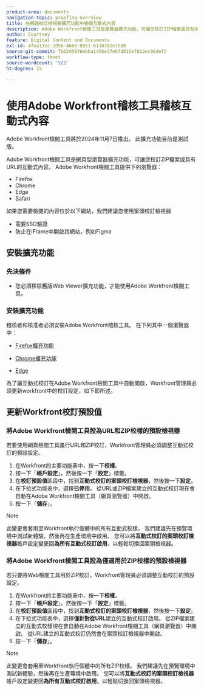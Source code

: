 ```yaml
---
product-area: documents
navigation-topic: proofing-overview
title: 在網路校訂檢視器擴充功能中檢閱互動式內容
description: Adobe Workfront檢閱工具是瀏覽器擴充功能，可讓您校訂ZIP檔案或具有URL的互動式內容。
author: Courtney
feature: Digital Content and Documents
exl-id: 4fea13cc-2d56-466e-8851-6134782e7e80
source-git-commit: 7b02d5670ebba1456e37e6fd815e7812ec06def2
workflow-type: tm+mt
source-wordcount: '522'
ht-degree: 1%

---
```


# 使用Adobe Workfront稽核工具稽核互動式內容

<span class="preview">Adobe Workfront檢閱工具將於2024年11月7日推出。 此擴充功能目前是測試版。</span>

Adobe Workfront檢閱工具是網頁型瀏覽器擴充功能，可讓您校訂ZIP檔案或具有URL的互動式內容。 Adobe Workfront檢閱工具提供下列瀏覽器：

* Firefox
* Chrome
* Edge
* Safari

如果您需要檢閱的內容位於以下網站，我們建議您使用案頭校訂檢視器

* 需要SSO驗證
* 防止在iFrame中開啟其網站，例如Figma


## 安裝擴充功能

### 先決條件

* 您必須移除舊版Web Viewer擴充功能，才能使用Adobe Workfront檢閱工具。

### 安裝擴充功能

<!--This extension is required to review conent in GS and Ex.

You must install the extension to reiew content in GenS and Express.

To review content in GS, Express, or Wou must install the extension if you are using GenStuido or Creative cloud express-->

稽核者和核准者必須安裝Adobe Workfront稽核工具。 在下列其中一個瀏覽器中：

* [Firefox擴充功能](https://addons.mozilla.org/en-US/firefox/addon/adobe-workfront-review-tool/)

* [Chrome擴充功能](https://chromewebstore.google.com/detail/adobe-workfront-review-to/lhdepbgeilldghlfnankdnponhljpgml)

* [Edge](https://microsoftedge.microsoft.com/addons/detail/adobe-workfront-review-to/llhapmaiiddmcamgeapaipjpagnoijen)


為了讓互動式校訂在Adobe Workfront檢閱工具中自動開啟，Workfront管理員必須更新workfront中的校訂設定，如下節所述。

## 更新Workfront校訂預設值

### 將Adobe Workfront檢閱工具設為URL和ZIP校樣的預設檢視器

若要使用網頁檢閱工具進行URL和ZIP校訂，Workfront管理員必須調整互動式校訂的預設設定。

1. 在Workfront的主要功能表中，按一下&#x200B;**校樣**。
1. 按一下「**帳戶設定**」，然後按一下「**設定**」標籤。
1. 在&#x200B;**校訂預設值**&#x200B;區段中，找到&#x200B;**互動式校訂的案頭校訂檢視器**，然後按一下&#x200B;**設定**。
1. 在下拉式功能表中，選擇&#x200B;**已停用**。 從URL或ZIP檔案建立的互動式校訂現在會自動在Adobe Workfront檢閱工具（網頁瀏覽器）中開啟。
1. 按一下「**儲存**」。

>[!NOTE]
>
>此變更會套用至Workfront執行個體中的所有互動式校樣。 我們建議先在預覽環境中測試新體驗，然後再在生產環境中啟用。 您可以將&#x200B;**互動式校訂的案頭校訂檢視器**&#x200B;帳戶設定變更回&#x200B;**為所有互動式校訂啟用**，以輕鬆切換回案頭檢視器。

### 將Adobe Workfront檢閱工具設為僅適用於ZIP校樣的預設檢視器

若只要將Web檢閱工具用於ZIP校訂，Workfront管理員必須調整互動校訂的預設設定。

1. 在Workfront的主要功能表中，按一下&#x200B;**校樣**。
1. 按一下「**帳戶設定**」，然後按一下「**設定**」標籤。
1. 在&#x200B;**校訂預設值**&#x200B;區段中，找到&#x200B;**互動式校訂的案頭校訂檢視器**，然後按一下&#x200B;**設定**。
1. 在下拉式功能表中，選擇&#x200B;**僅針對從URL**&#x200B;建立的互動式校訂啟用。 從ZIP檔案建立的互動式校樣現在會自動在Adobe Workfront檢閱工具（網頁瀏覽器）中開啟。 從URL建立的互動式校訂仍然會在案頭校訂檢視器中開啟。
1. 按一下「**儲存**」。

>[!NOTE]
>
>此變更會套用至Workfront執行個體中的所有ZIP校樣。 我們建議先在預覽環境中測試新體驗，然後再在生產環境中啟用。 您可以將&#x200B;**互動式校訂的案頭校訂檢視器**&#x200B;帳戶設定變更回&#x200B;**為所有互動式校訂啟用**，以輕鬆切換回案頭檢視器。



